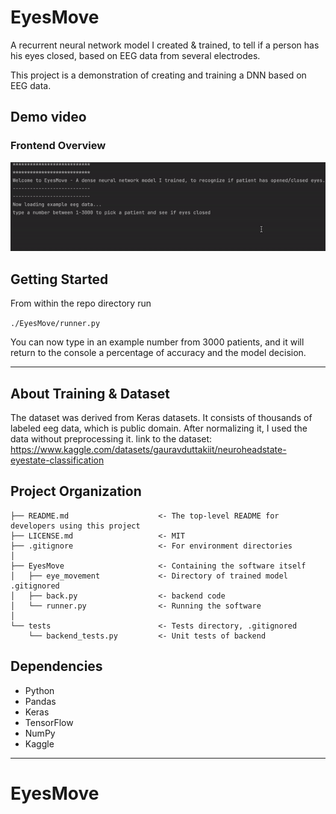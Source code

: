 EyesMove
==============================

A recurrent neural network model I created & trained, to tell if a person has his eyes closed, based
on EEG data from several electrodes.

This project is a demonstration of creating and training a DNN based on EEG data.

Demo video
------------

### Frontend Overview

![Demo](./demo.gif?raw=true)

Getting Started
------------

From within the repo directory run

`./EyesMove/runner.py`

You can now type in an example number from 3000 patients, and it will return
to the console a percentage of accuracy and the model decision.

-----
About Training & Dataset
--

The dataset was derived from Keras datasets. It consists of thousands of labeled eeg data, which is public domain.
After normalizing it, I used the data without preprocessing it.
link to the dataset:
https://www.kaggle.com/datasets/gauravduttakiit/neuroheadstate-eyestate-classification

Project Organization
------------

    ├── README.md                    <- The top-level README for developers using this project
    ├── LICENSE.md                   <- MIT
    ├── .gitignore                   <- For environment directories
    │
    ├── EyesMove                     <- Containing the software itself
    │   ├── eye_movement             <- Directory of trained model .gitignored
    │   ├── back.py                  <- backend code
    │   └── runner.py                <- Running the software
    │
    └── tests                        <- Tests directory, .gitignored
        └── backend_tests.py         <- Unit tests of backend
 
Dependencies
------------

- Python
- Pandas
- Keras
- TensorFlow
- NumPy
- Kaggle
--------
# EyesMove

